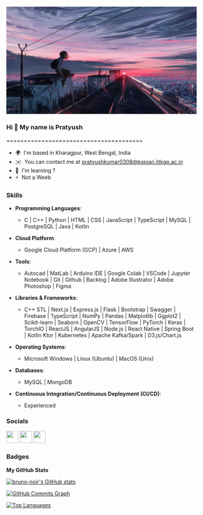 <head>
  <link rel="stylesheet" href="https://cdn.jsdelivr.net/gh/devicons/devicon@v2.14.0/devicon.min.css">
</head>
<p align="center"> <img src="./bg.webp" alt="wall"/></p>

### Hi 👋 My name is Pratyush
=======================================
* 🌍  I'm based in Kharagpur, West Bengal, India
* ✉️  You can contact me at [pratyushkumar0308@kgpian.iitkgp.ac.in](mailto:pratyushkumar0308@kgpian.iitkgp.ac.in)
* 🧠  I'm learning ?
* ⚡  Not a Weeb

### Skills

- **Programming Languages**: 
  - C | C++ | Python | HTML | CSS | JavaScript | TypeScript | MySQL | PostgreSQL | Java | Kotlin

- **Cloud Platform**: 
  - Google Cloud Platform (GCP) | Azure | AWS 

- **Tools**: 
  - Autocad | MatLab | Arduino IDE | Google Colab | VSCode | Jupyter Notebook | Git | Github | Backlog | Adobe Illustrator | Adobe Photoshop | Figma

- **Libraries & Frameworks**: 
  - C++ STL | Next.js | Express.js | Flask | Bootstrap | Swagger | Firebase | TypeScript | NumPy | Pandas | Matplotlib | Ggplot2 | Scikit-learn | Seaborn | OpenCV | TensorFlow | PyTorch | Keras | TorchIO | ReactJS | AngularJS | Node.js | React Native | Spring Boot | Kotlin Ktor | Kubernetes | Apache Kafka/Spark | D3.js/Chart.js

- **Operating Systems**: 
  - Microsoft Windows | Linux (Ubuntu) | MacOS (Unix)

- **Databases**: 
  - MySQL  | MongoDB 
  
- **Continuous Integration/Continuous Deployment (CI/CD)**: 
  - Experienced

### Socials

<p align="left">
  <a href="https://discord.com/users/Pratyush/noir#8957" target="_blank" rel="noreferrer"><img src="https://raw.githubusercontent.com/danielcranney/readme-generator/main/public/icons/socials/discord.svg" width="32" height="32" /></a>
  <a href="https://www.github.com/bruno-noir" target="_blank" rel="noreferrer"><img src="https://raw.githubusercontent.com/danielcranney/readme-generator/main/public/icons/socials/github.svg" width="32" height="32" /></a>
  <a href="http://www.instagram.com/_pratyush._.kumar/?hl=en" target="_blank" rel="noreferrer"><img src="https://raw.githubusercontent.com/danielcranney/readme-generator/main/public/icons/socials/instagram.svg" width="32" height="32" /></a>
</p>

### Badges

<b>My GitHub Stats</b>

<a href="http://www.github.com/bruno-noir"><img src="https://github-readme-stats.vercel.app/api?username=bruno-noir&show_icons=true&hide=&count_private=true&title_color=a855f7&text_color=ffffff&icon_color=a855f7&bg_color=1c1917&hide_border=true&show_icons=true" alt="bruno-noir's GitHub stats" /></a>

<a href="http://www.github.com/bruno-noir"><img src="https://activity-graph.herokuapp.com/graph?username=bruno-noir&bg_color=1c1917&color=ffffff&line=a855f7&point=ffffff&area_color=1c1917&area=true&hide_border=true&custom_title=GitHub%20Commits%20Graph" alt="GitHub Commits Graph" /></a>

<a href="https://github.com/bruno-noir" align="left"><img src="https://github-readme-stats.vercel.app/api/top-langs/?username=bruno-noir&langs_count=10&title_color=a855f7&text_color=ffffff&icon_color=a855f7&bg_color=1c1917&hide_border=true&locale=en&custom_title=Top%20%Languages" alt="Top Languages" /></a>
